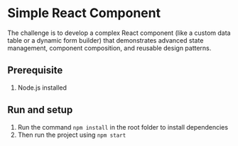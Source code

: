 # Simple React Component

The challenge is to develop a complex React component (like a custom data table or a dynamic form builder) that demonstrates advanced state management, component composition, and reusable design patterns.

## Prerequisite
1. Node.js installed

## Run and setup
1. Run the command `npm install` in the root folder to install dependencies
2. Then run the project using `npm start`


